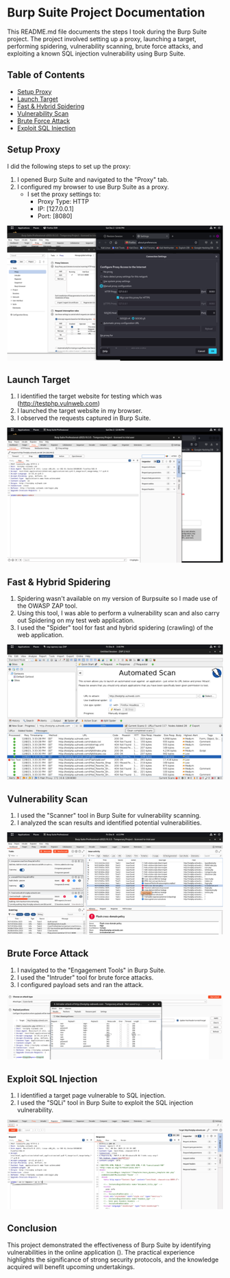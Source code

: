 # Burp Suite Project Documentation

This README.md file documents the steps I took during the Burp Suite project. The project involved setting up a proxy, launching a target, performing spidering, vulnerability scanning, brute force attacks, and exploiting a known SQL injection vulnerability using Burp Suite.

## Table of Contents

- [Setup Proxy](#setup-proxy)
- [Launch Target](#launch-target)
- [Fast & Hybrid Spidering](#fast--hybrid-spidering)
- [Vulnerability Scan](#vulnerability-scan)
- [Brute Force Attack](#brute-force-attack)
- [Exploit SQL Injection](#exploit-sql-injection)

## Setup Proxy

I did the following steps to set up the proxy:

1. I opened Burp Suite and navigated to the "Proxy" tab.
2. I configured my browser to use Burp Suite as a proxy.
   - I set the proxy settings to:
     - Proxy Type: HTTP
     - IP: [127.0.0.1]
     - Port: [8080]

![Proxy Setup](images/proxy_setup.png)

## Launch Target

1. I identified the target website for testing which was (http://testphp.vulnweb.com)
2. I launched the target website in my browser.
3. I observed the requests captured in Burp Suite.

![Launch Target](images/launch_target.png)

## Fast & Hybrid Spidering

1. Spidering wasn't available on my version of Burpsuite so I made use of the OWASP ZAP tool.
2. Using this tool, I was able to perform a vulnerability scan and also carry out Spidering on my test web application.
3. I used the "Spider" tool for fast and hybrid spidering (crawling) of the web application.

![Spidering](images/spidering.png)

## Vulnerability Scan

1. I used the "Scanner" tool in Burp Suite for vulnerability scanning.
2. I analyzed the scan results and identified potential vulnerabilities.

![Vulnerability Scan](images/vulnerability_scan.png)

## Brute Force Attack

1. I navigated to the "Engagement Tools" in Burp Suite.
2. I used the "Intruder" tool for brute force attacks.
3. I configured payload sets and ran the attack.

![Brute Force](images/brute_force.png)

## Exploit SQL Injection

1. I identified a target page vulnerable to SQL injection.
2. I used the "SQLi" tool in Burp Suite to exploit the SQL injection vulnerability.

![SQL Injection](images/sql_injection.png)


## Conclusion

This project demonstrated the effectiveness of Burp Suite by identifying vulnerabilities in the online application (<a href="https://testphp.vulnweb.com"></a>). The practical experience highlights the significance of strong security protocols, and the knowledge acquired will benefit upcoming undertakings.

